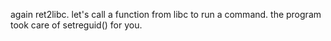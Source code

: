 again ret2libc. let's call a function from libc to run a command.
the program took care of setreguid() for you.

